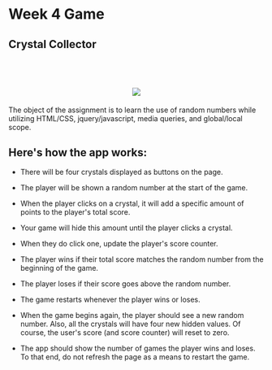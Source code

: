 # Week 4 Game

## Crystal Collector
<h1 align="center">
  <br>
  <img src="https://github.com/Southerngirl13/week-4-game/blob/master/assets/images/readme.png">
</h1>

The object of the assignment is to learn the use of random numbers while utilizing HTML/CSS, jquery/javascript, media queries, and global/local scope.



## Here's how the app works:

   * There will be four crystals displayed as buttons on the page.

   * The player will be shown a random number at the start of the game.

   * When the player clicks on a crystal, it will add a specific amount of points to the player's total score. 

   * Your game will hide this amount until the player clicks a crystal.
     
   * When they do click one, update the player's score counter. 

   * The player wins if their total score matches the random number from the beginning of the game.

   * The player loses if their score goes above the random number.

   * The game restarts whenever the player wins or loses.

   * When the game begins again, the player should see a new random number. Also, all the crystals will have four new hidden values. Of course, the user's score (and score counter) will reset to zero.

   * The app should show the number of games the player wins and loses. To that end, do not refresh the page as a means to restart the game.